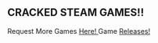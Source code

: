 ## CRACKED STEAM GAMES!!

Request More Games [Here! ](https://github.com/PhoenixH2011H/cracked-games/discussions/1)
Game [Releases! ](https://github.com/PhoenixH2011H/cracked-games/releases)
